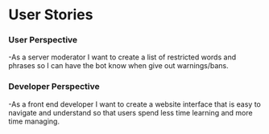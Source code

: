 # User Stories
 
### User Perspective
-As a server moderator I want to create a list of restricted words and phrases so I can have the bot know when give out warnings/bans.
### Developer Perspective
-As a front end developer I want to create a website interface that is easy to navigate and understand so that users spend less time learning and more time managing.
